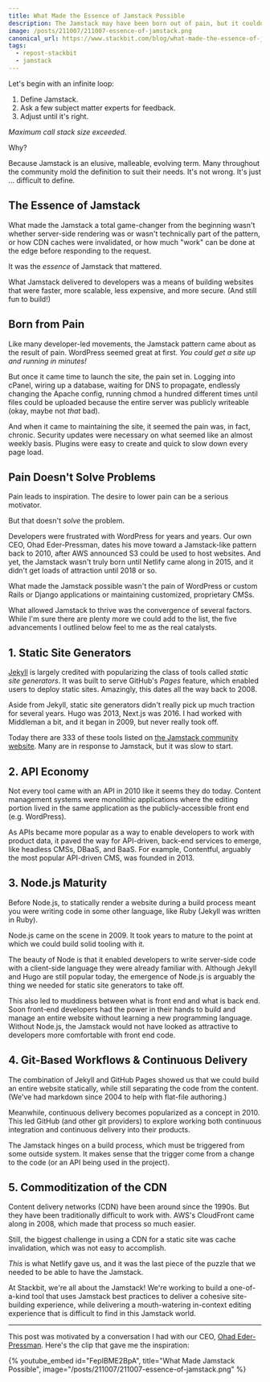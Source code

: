 ```yaml
---
title: What Made the Essence of Jamstack Possible
description: The Jamstack may have been born out of pain, but it couldn't have existed without the convergence of a few key factors.
image: /posts/211007/211007-essence-of-jamstack.png
canonical_url: https://www.stackbit.com/blog/what-made-the-essence-of-jamstack-possible/
tags:
  - repost-stackbit
  - jamstack
---
```


Let's begin with an infinite loop:

1.  Define Jamstack.
2.  Ask a few subject matter experts for feedback.
3.  Adjust until it's right.

_Maximum call stack size exceeded._

Why?

Because Jamstack is an elusive, malleable, evolving term. Many throughout the community mold the definition to suit their needs. It's not wrong. It's just ... difficult to define.

## The Essence of Jamstack

What made the Jamstack a total game-changer from the beginning wasn't whether server-side rendering was or wasn't technically part of the pattern, or how CDN caches were invalidated, or how much "work" can be done at the edge before responding to the request.

It was the _essence_ of Jamstack that mattered.

What Jamstack delivered to developers was a means of building websites that were faster, more scalable, less expensive, and more secure. (And still fun to build!)

## Born from Pain

Like many developer-led movements, the Jamstack pattern came about as the result of pain. WordPress seemed great at first. _You could get a site up and running in minutes!_

But once it came time to launch the site, the pain set in. Logging into cPanel, wiring up a database, waiting for DNS to propagate, endlessly changing the Apache config, running chmod a hundred different times until files could be uploaded because the entire server was publicly writeable (okay, maybe not _that_ bad).

And when it came to maintaining the site, it seemed the pain was, in fact, chronic. Security updates were necessary on what seemed like an almost weekly basis. Plugins were easy to create and quick to slow down every page load.

## Pain Doesn't Solve Problems

Pain leads to inspiration. The desire to lower pain can be a serious motivator.

But that doesn't _solve_ the problem.

Developers were frustrated with WordPress for years and years. Our own CEO, Ohad Eder-Pressman, dates his move toward a Jamstack-like pattern back to 2010, after AWS announced S3 could be used to host websites. And yet, the Jamstack wasn't truly born until Netlify came along in 2015, and it didn't get loads of attraction until 2018 or so.

What made the Jamstack possible wasn't the pain of WordPress or custom Rails or Django applications or maintaining customized, proprietary CMSs.

What allowed Jamstack to thrive was the convergence of several factors. While I'm sure there are plenty more we could add to the list, the five advancements I outlined below feel to me as the real catalysts.

## 1. Static Site Generators

[Jekyll](https://jekyllrb.com/) is largely credited with popularizing the class of tools called _static site generators_. It was built to serve GitHub's _Pages_ feature, which enabled users to deploy static sites. Amazingly, this dates all the way back to 2008.

Aside from Jekyll, static site generators didn't really pick up much traction for several years. Hugo was 2013, Next.js was 2016. I had worked with Middleman a bit, and it began in 2009, but never really took off.

Today there are 333 of these tools listed on [the Jamstack community website](https://jamstack.org/generators/). Many are in response to Jamstack, but it was slow to start.

## 2. API Economy

Not every tool came with an API in 2010 like it seems they do today. Content management systems were monolithic applications where the editing portion lived in the same application as the publicly-accessible front end (e.g. WordPress).

As APIs became more popular as a way to enable developers to work with product data, it paved the way for API-driven, back-end services to emerge, like headless CMSs, DBaaS, and BaaS. For example, Contentful, arguably the most popular API-driven CMS, was founded in 2013.

## 3. Node.js Maturity

Before Node.js, to statically render a website during a build process meant you were writing code in some other language, like Ruby (Jekyll was written in Ruby).

Node.js came on the scene in 2009. It took years to mature to the point at which we could build solid tooling with it.

The beauty of Node is that it enabled developers to write server-side code with a client-side language they were already familiar with. Although Jekyll and Hugo are still popular today, the emergence of Node.js is arguably the thing we needed for static site generators to take off.

This also led to muddiness between what is front end and what is back end. Soon front-end developers had the power in their hands to build and manage an entire website without learning a new programming language. Without Node.js, the Jamstack would not have looked as attractive to developers more comfortable with front end code.

## 4. Git-Based Workflows & Continuous Delivery

The combination of Jekyll and GitHub Pages showed us that we could build an entire website statically, while still separating the code from the content. (We've had markdown since 2004 to help with flat-file authoring.)

Meanwhile, continuous delivery becomes popularized as a concept in 2010. This led GitHub (and other git providers) to explore working both continuous integration and continuous delivery into their products.

The Jamstack hinges on a build process, which must be triggered from some outside system. It makes sense that the trigger come from a change to the code (or an API being used in the project).

## 5. Commoditization of the CDN

Content delivery networks (CDN) have been around since the 1990s. But they have been traditionally difficult to work with. AWS's CloudFront came along in 2008, which made that process so much easier.

Still, the biggest challenge in using a CDN for a static site was cache invalidation, which was not easy to accomplish.

_This_ is what Netlify gave us, and it was the last piece of the puzzle that we needed to be able to have the Jamstack.

At Stackbit, we're all about the Jamstack! We're working to build a one-of-a-kind tool that uses Jamstack best practices to deliver a cohesive site-building experience, while delivering a mouth-watering in-context editing experience that is difficult to find in this Jamstack world.

---

This post was motivated by a conversation I had with our CEO, [Ohad Eder-Pressman](https://twitter.com/ohadpr). Here's the clip that gave me the inspiration:

{% youtube_embed
    id="FepIBME2BpA",
    title="What Made Jamstack Possible",
    image="/posts/211007/211007-essence-of-jamstack.png" %}
